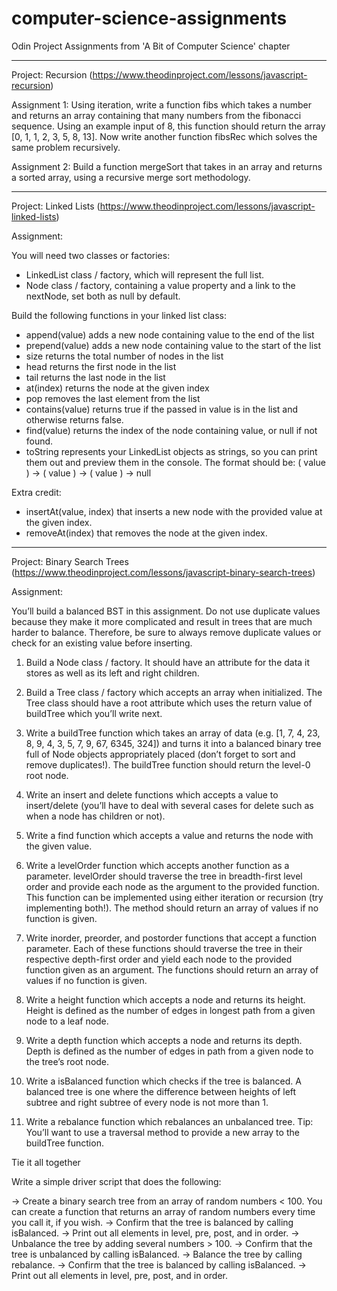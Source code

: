 # computer-science-assignments

Odin Project Assignments from 'A Bit of Computer Science' chapter

---

Project: Recursion
(https://www.theodinproject.com/lessons/javascript-recursion)

Assignment 1:
Using iteration, write a function fibs which takes a number and returns an array containing that many numbers from the fibonacci sequence. Using an example input of 8, this function should return the array [0, 1, 1, 2, 3, 5, 8, 13].
Now write another function fibsRec which solves the same problem recursively.

Assignment 2:
Build a function mergeSort that takes in an array and returns a sorted array, using a recursive merge sort methodology.

---

Project: Linked Lists
(https://www.theodinproject.com/lessons/javascript-linked-lists)

Assignment:

You will need two classes or factories:

- LinkedList class / factory, which will represent the full list.
- Node class / factory, containing a value property and a link to the nextNode, set both as null by default.

Build the following functions in your linked list class:

- append(value) adds a new node containing value to the end of the list
- prepend(value) adds a new node containing value to the start of the list
- size returns the total number of nodes in the list
- head returns the first node in the list
- tail returns the last node in the list
- at(index) returns the node at the given index
- pop removes the last element from the list
- contains(value) returns true if the passed in value is in the list and otherwise returns false.
- find(value) returns the index of the node containing value, or null if not found.
- toString represents your LinkedList objects as strings, so you can print them out and preview them in the console. The format should be: ( value ) -> ( value ) -> ( value ) -> null

Extra credit:

- insertAt(value, index) that inserts a new node with the provided value at the given index.
- removeAt(index) that removes the node at the given index.

---

Project: Binary Search Trees
(https://www.theodinproject.com/lessons/javascript-binary-search-trees)

Assignment:

You’ll build a balanced BST in this assignment. Do not use duplicate values because they make it more complicated and result in trees that are much harder to balance. Therefore, be sure to always remove duplicate values or check for an existing value before inserting.

1.  Build a Node class / factory. It should have an attribute for the data it stores as well as its left and right children.

2.  Build a Tree class / factory which accepts an array when initialized. The Tree class should have a root attribute which uses the return value of buildTree which you’ll write next.

3.  Write a buildTree function which takes an array of data (e.g. [1, 7, 4, 23, 8, 9, 4, 3, 5, 7, 9, 67, 6345, 324]) and turns it into a balanced binary tree full of Node objects appropriately placed (don’t forget to sort and remove duplicates!). The buildTree function should return the level-0 root node.

4.  Write an insert and delete functions which accepts a value to insert/delete (you’ll have to deal with several cases for delete such as when a node has children or not).

5.  Write a find function which accepts a value and returns the node with the given value.

6.  Write a levelOrder function which accepts another function as a parameter. levelOrder should traverse the tree in breadth-first level order and provide each node as the argument to the provided function. This function can be implemented using either iteration or recursion (try implementing both!). The method should return an array of values if no function is given.

7.  Write inorder, preorder, and postorder functions that accept a function parameter. Each of these functions should traverse the tree in their respective depth-first order and yield each node to the provided function given as an argument. The functions should return an array of values if no function is given.

8.  Write a height function which accepts a node and returns its height. Height is defined as the number of edges in longest path from a given node to a leaf node.

9.  Write a depth function which accepts a node and returns its depth. Depth is defined as the number of edges in path from a given node to the tree’s root node.

10. Write a isBalanced function which checks if the tree is balanced. A balanced tree is one where the difference between heights of left subtree and right subtree of every node is not more than 1.

11. Write a rebalance function which rebalances an unbalanced tree. Tip: You’ll want to use a traversal method to provide a new array to the buildTree function.

Tie it all together

Write a simple driver script that does the following:

-> Create a binary search tree from an array of random numbers < 100. You can create a function that returns an array of random numbers every time you call it, if you wish.
-> Confirm that the tree is balanced by calling isBalanced.
-> Print out all elements in level, pre, post, and in order.
-> Unbalance the tree by adding several numbers > 100.
-> Confirm that the tree is unbalanced by calling isBalanced.
-> Balance the tree by calling rebalance.
-> Confirm that the tree is balanced by calling isBalanced.
-> Print out all elements in level, pre, post, and in order.

